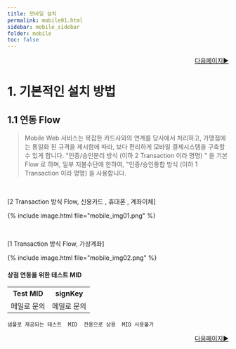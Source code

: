 ```yaml
---
title: 모바일 설치
permalink: mobile01.html
sidebar: mobile_sidebar
folder: mobile
toc: false
---
```

<div style="display: inline-block; width: 100%;">
  <a style="float:right;" href="/mobile02.html">다음페이지▶</a>
</div>

# 1. 기본적인 설치 방법

## 1.1 연동  Flow

>Mobile Web 서비스는 복잡한 카드사와의 연계를 당사에서 처리하고, 가맹점에는 통일화 된 규격을 제시함에 따라, 보다 편리하게 모바일 결제시스템을 구축할 수 있게 합니다. &quot;인증/승인분리 방식 (이하 2 Transaction 이라 명명) &quot; 을 기본 Flow 로 하며, 일부 지불수단에 한하여, &quot;인증/승인통합 방식 (이하 1 Transaction 이라 명명) 을 사용합니다.

<br>

[2 Transaction  방식  Flow,  신용카드 ,  휴대폰 ,  계좌이체]

{% include image.html file="mobile_img01.png" %}

<br>

[1 Transaction  방식  Flow,  가상계좌]

{% include image.html file="mobile_img02.png" %}

#### 상점 연동을 위한 테스트 MID

[//]: # (MID 연동 table)
<table class="tg" style="table-layout: fixed; width: 100%">
<tbody>
  <tr>
    <th class="tg-0lax">Test MID</th>
    <th class="tg-0lax">signKey</th>
  </tr>
  <tr>
    <td class="tg-0lax">메일로 문의</td>
    <td class="tg-0lax">메일로 문의</td>
  </tr>
</tbody>
</table>

`샘플로 제공되는 테스트  MID  전용으로 상용  MID 사용불가`

<div style="display: inline-block; width: 100%;">
  <a style="float:right;" href="/mobile02.html">다음페이지▶</a>
</div>